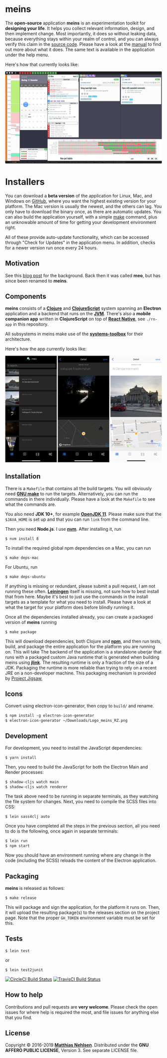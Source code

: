 # meins

The **open-source** application **meins** is an experimentation toolkit for **designing your life**. It helps you collect relevant information,  design, and then implement change. Most importantly, it does so without leaking data, because everything stays within your realm of control, and you can always verify this claim in the [source code](https://github.com/matthiasn/meins/tree/master/src). Please have a look at the [manual](https://github.com/matthiasn/meins/blob/master/doc/manual.md) to find out more about what it does. The same text is available in the application under the help menu. 

Here's how that currently looks like:

![screenshot](./docs/source/images/20181217_2250_overview.png)


# Installers

You can download a **beta version** of the application for Linux, Mac, and Windows on [GitHub](https://github.com/matthiasn/meins/releases), where you want the highest existing version for your platform. The Mac version is usually the newest, and the others can lag. You only have to download the binary once, as there are automatic updates. You can also build the application yourself, with a simple [make](https://www.gnu.org/software/make) command, plus an unknowable amount of time for getting your development environment right.

All of these provide auto-update functionality, which can be accessed through "Check for Updates" in the application menu. In addition, checks for a newer version run once every 24 hours.


## Motivation

See this [blog post](http://matthiasnehlsen.com/blog/2018/03/15/introducing-meo/) for the background. Back then it was called **meo**, but has since been renamed to **meins**.


## Components

**meins** consists of a **[Clojure](https://clojure.org/)** and **[ClojureScript](https://github.com/clojure/clojurescript)** system spanning an **Electron** application and a backend that runs on the **[JVM](https://en.wikipedia.org/wiki/Java_virtual_machine)**. There's also a **mobile companion app** written in **ClojureScript** on top of **[React Native](https://facebook.github.io/react-native/)**, see `./rn-app` in this repository. 

All subsystems in meins make use of the **[systems-toolbox](https://github.com/matthiasn/systems-toolbox)** for their architecture.

Here's how the app currently looks like:

![screenshot](https://raw.githubusercontent.com/matthiasn/octopress-blog/master/source/images/2018-03-08-mobile.png)


## Installation

There is a `Makefile` that contains all the build targets. You will obviously need **[GNU make](https://www.gnu.org/software/make/)** to run the targets. Alternatively, you can run the commands in there individually. Please have a look at the `Makefile` to see what the commands are.

You also need **JDK 10+**, for example **[OpenJDK 11](https://jdk.java.net/11/)**. Please make sure that the `$JAVA_HOME` is set up and that you can run `link` from the command line.

Then you need **Node.js**. I use **[nvm](https://github.com/creationix/nvm)**. After installing it, run

    $ nvm install 8

To install the required global npm dependencies on a Mac, you can run

    $ make deps-mac
    
For Ubuntu, run

    $ make deps-ubuntu
    
If anything is missing or redundant, please submit a pull request, I am not running these often. **[Leiningen](https://leiningen.org/)** itself is missing, not sure how to best install that from here. Maybe it's best to just use the commands in the install targets as a template for what you need to install. Please have a look at what the target for your platform does before blindly running it.

Once all the dependencies installed already, you can create a packaged version of **meins** running

    $ make package 

This will download dependencies, both Clojure and **[npm](https://www.npmjs.com/)**, and then run tests, build, and package the entire application for the platform you are running on. This will take The backend of the application is a standalone uberjar that runs with a packaged custom Java runtime that is generated when building meins using **[jlink](https://openjdk.java.net/jeps/282)**. The resulting runtime is only a fraction of the size of a JDK. Packaging the runtime is more reliable than trying to rely on a recent JRE on a non-developer machine. This packaging mechanism is provided by [Project Jigsaw](https://openjdk.java.net/projects/jigsaw/quick-start),


## Icons

Convert using electron-icon-generator, then copy to `build/` and rename.

    $ npm install -g electron-icon-generator
    $ electron-icon-generator ~/Downloads/Logo_meins_RZ.png


## Development

For development, you need to install the JavaScript dependencies:

    $ yarn install
 
Then, you need to build the JavaScript for both the Electron Main and Render processes:

    $ shadow-cljs watch main
    $ shadow-cljs watch renderer

The task above need to be running in separate terminals, as they watching the file system for changes. Next, you need to compile the SCSS files into CSS:

    $ lein sass4clj auto

Once you have completed all the steps in the previous section, all you need to do is the following, once again in separate terminals:

    $ lein run
    $ npm start

Now you should have an environment running where any change in the code (including the SCSS) reloads the content of the Electron application.

## Packaging

**meins** is released as follows:

    $ make release

This will package and sign the application, for the platform it runs on. Then, it will upload the resulting package(s) to the releases section on the project page. Note that the proper `GH_TOKEN` environment variable must be set for this.


## Tests

    $ lein test

or

    $ lein test2junit


[![CircleCI Build Status](https://circleci.com/gh/matthiasn/meins.svg?&style=shield)](https://circleci.com/gh/matthiasn/meins)
[![TravisCI Build Status](https://travis-ci.org/matthiasn/meins.svg?branch=master)](https://travis-ci.org/matthiasn/meins)


## How to help

Contributions and pull requests are **very welcome**. Please check the open issues for where help is required the most, and file issues for anything else that you find.


## License

Copyright © 2016-2019 **[Matthias Nehlsen](http://www.matthiasnehlsen.com)**. Distributed under the **GNU AFFERO PUBLIC LICENSE**, Version 3. See separate LICENSE file.
